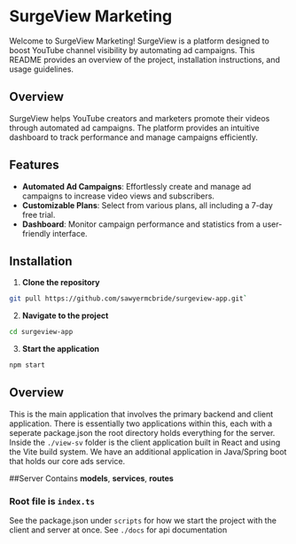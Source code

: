 # SurgeView Marketing

Welcome to SurgeView Marketing! SurgeView is a platform designed to boost YouTube channel visibility by automating ad campaigns. This README provides an overview of the project, installation instructions, and usage guidelines.

## Overview

SurgeView helps YouTube creators and marketers promote their videos through automated ad campaigns. The platform provides an intuitive dashboard to track performance and manage campaigns efficiently.

## Features

- **Automated Ad Campaigns**: Effortlessly create and manage ad campaigns to increase video views and subscribers.
- **Customizable Plans**: Select from various plans, all including a 7-day free trial.
- **Dashboard**: Monitor campaign performance and statistics from a user-friendly interface.

## Installation

1. **Clone the repository**
```bash
git pull https://github.com/sawyermcbride/surgeview-app.git`
```
2. **Navigate to the project**
```bash
cd surgeview-app
```
3. **Start the application**
```bash
npm start
```

## Overview 
This is the main application that involves the primary backend and client application. There is essentially two applications within this, each with a seperate package.json
the root directory holds everything for the server. Inside the `./view-sv` folder is the client application built in React and using the Vite build system. 
We have an additional application in Java/Spring boot that holds our core ads service.

##Server 
Contains **models**, **services**, **routes**

### Root file is `index.ts` 
See the package.json under `scripts` for how we start the project with the client and server at once. 
See `./docs` for api documentation